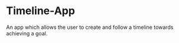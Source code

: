 # Timeline-App
An app which allows the user to create and follow a timeline towards achieving a goal.
